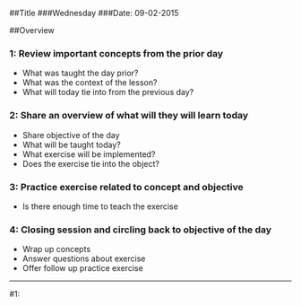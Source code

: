 ##Title
###Wednesday
###Date: 09-02-2015

##Overview
### 1: Review important concepts from the prior day
* What was taught the day prior?
* What was the context of the lesson?
* What will today tie into from the previous day?

### 2: Share an overview of what will they will learn today
* Share objective of the day
* What will be taught today?
* What exercise will be implemented?
* Does the exercise tie into the object?

### 3: Practice exercise related to concept and objective
* Is there enough time to teach the exercise
 
### 4: Closing session and circling back to objective of the day
* Wrap up concepts
* Answer questions about exercise
* Offer follow up practice exercise

---
#1: 